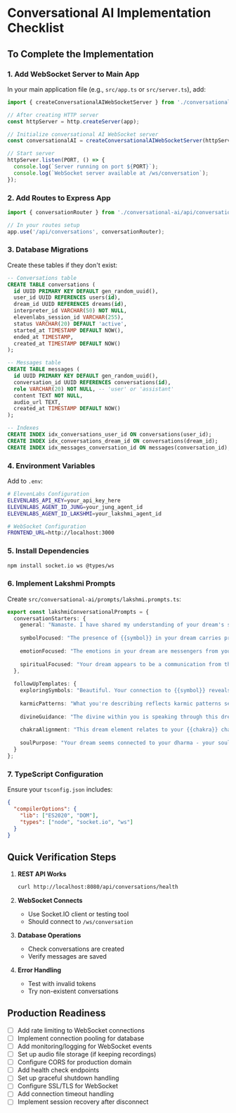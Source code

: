 # Conversational AI Implementation Checklist

## To Complete the Implementation

### 1. Add WebSocket Server to Main App

In your main application file (e.g., `src/app.ts` or `src/server.ts`), add:

```typescript
import { createConversationalAIWebSocketServer } from './conversational-ai/websocket/websocket.server';

// After creating HTTP server
const httpServer = http.createServer(app);

// Initialize conversational AI WebSocket server
const conversationalAI = createConversationalAIWebSocketServer(httpServer);

// Start server
httpServer.listen(PORT, () => {
  console.log(`Server running on port ${PORT}`);
  console.log(`WebSocket server available at /ws/conversation`);
});
```

### 2. Add Routes to Express App

```typescript
import { conversationRouter } from './conversational-ai/api/conversation.controller';

// In your routes setup
app.use('/api/conversations', conversationRouter);
```

### 3. Database Migrations

Create these tables if they don't exist:

```sql
-- Conversations table
CREATE TABLE conversations (
  id UUID PRIMARY KEY DEFAULT gen_random_uuid(),
  user_id UUID REFERENCES users(id),
  dream_id UUID REFERENCES dreams(id),
  interpreter_id VARCHAR(50) NOT NULL,
  elevenlabs_session_id VARCHAR(255),
  status VARCHAR(20) DEFAULT 'active',
  started_at TIMESTAMP DEFAULT NOW(),
  ended_at TIMESTAMP,
  created_at TIMESTAMP DEFAULT NOW()
);

-- Messages table
CREATE TABLE messages (
  id UUID PRIMARY KEY DEFAULT gen_random_uuid(),
  conversation_id UUID REFERENCES conversations(id),
  role VARCHAR(20) NOT NULL, -- 'user' or 'assistant'
  content TEXT NOT NULL,
  audio_url TEXT,
  created_at TIMESTAMP DEFAULT NOW()
);

-- Indexes
CREATE INDEX idx_conversations_user_id ON conversations(user_id);
CREATE INDEX idx_conversations_dream_id ON conversations(dream_id);
CREATE INDEX idx_messages_conversation_id ON messages(conversation_id);
```

### 4. Environment Variables

Add to `.env`:

```bash
# ElevenLabs Configuration
ELEVENLABS_API_KEY=your_api_key_here
ELEVENLABS_AGENT_ID_JUNG=your_jung_agent_id
ELEVENLABS_AGENT_ID_LAKSHMI=your_lakshmi_agent_id

# WebSocket Configuration
FRONTEND_URL=http://localhost:3000
```

### 5. Install Dependencies

```bash
npm install socket.io ws @types/ws
```

### 6. Implement Lakshmi Prompts

Create `src/conversational-ai/prompts/lakshmi.prompts.ts`:

```typescript
export const lakshmiConversationalPrompts = {
  conversationStarters: {
    general: "Namaste. I have shared my understanding of your dream's spiritual significance. What aspect of this divine message resonates most deeply with your soul?",
    
    symbolFocused: "The presence of {{symbol}} in your dream carries profound spiritual meaning. In Vedantic wisdom, this often represents a teaching from your higher Self. What does {{symbol}} mean in your personal spiritual journey?",
    
    emotionFocused: "The emotions in your dream are messengers from your soul. How do these feelings connect to your current spiritual path or life circumstances?",
    
    spiritualFocused: "Your dream appears to be a communication from the divine consciousness within you. Have you been seeking guidance or experiencing spiritual transitions recently?"
  },
  
  followUpTemplates: {
    exploringSymbols: "Beautiful. Your connection to {{symbol}} reveals {{spiritual_meaning}}. In the Upanishads, such symbols often guide us toward self-realization. How might this wisdom apply to your current life situation?",
    
    karmicPatterns: "What you're describing reflects karmic patterns seeking resolution. This dream may be showing you an opportunity for spiritual growth. What lessons do you feel your soul is ready to learn?",
    
    divineGuidance: "The divine within you is speaking through this dream. The tension between {{element1}} and {{element2}} suggests a choice point on your spiritual path. What does your inner wisdom tell you?",
    
    chakraAlignment: "This dream element relates to your {{chakra}} chakra. When this energy center seeks balance, such dreams often arise. How is this area of your life calling for attention?",
    
    soulPurpose: "Your dream seems connected to your dharma - your soul's purpose. The emphasis on {{theme}} suggests your higher Self is guiding you. What calling have you been feeling lately?"
  }
};
```

### 7. TypeScript Configuration

Ensure your `tsconfig.json` includes:

```json
{
  "compilerOptions": {
    "lib": ["ES2020", "DOM"],
    "types": ["node", "socket.io", "ws"]
  }
}
```

## Quick Verification Steps

1. **REST API Works**
   ```bash
   curl http://localhost:8080/api/conversations/health
   ```

2. **WebSocket Connects**
   - Use Socket.IO client or testing tool
   - Should connect to `/ws/conversation`

3. **Database Operations**
   - Check conversations are created
   - Verify messages are saved

4. **Error Handling**
   - Test with invalid tokens
   - Try non-existent conversations

## Production Readiness

- [ ] Add rate limiting to WebSocket connections
- [ ] Implement connection pooling for database
- [ ] Add monitoring/logging for WebSocket events
- [ ] Set up audio file storage (if keeping recordings)
- [ ] Configure CORS for production domain
- [ ] Add health check endpoints
- [ ] Set up graceful shutdown handling
- [ ] Configure SSL/TLS for WebSocket
- [ ] Add connection timeout handling
- [ ] Implement session recovery after disconnect